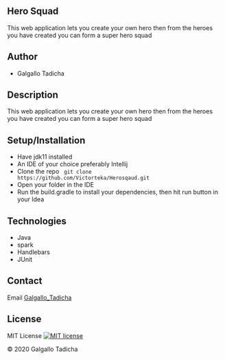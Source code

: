 ## Hero Squad
This web application lets you create your own hero then from the heroes you have created you can form a super hero squad

## Author
* Galgallo Tadicha

## Description
This web application lets you create your own hero then from the heroes you have created you can form a super hero squad

## Setup/Installation
* Have jdk11 installed
* An IDE of your choice preferably Intellij
* Clone the repo  ``` git clone https://github.com/Victorteka/Herosqaud.git``` 
* Open your folder in the IDE
* Run the build.gradle to install your dependencies, then hit run button in your Idea 

## Technologies
* Java
* spark
* Handlebars
* JUnit

## Contact
Email [Galgallo_Tadicha](tadichalgallo@gmail.com)

## License
MIT License [![MIT license](http://img.shields.io/badge/license-MIT-brightgreen.svg)](http://opensource.org/licenses/MIT)


&copy; 2020 Galgallo Tadicha

